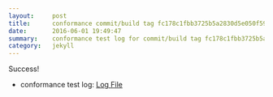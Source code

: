 ```yaml
---
layout:     post
title:      conformance commit/build tag fc178c1fbb3725b5a2830d5e050f59dafe1ecde2
date:       2016-06-01 19:49:47
summary:    conformance test log for commit/build tag fc178c1fbb3725b5a2830d5e050f59dafe1ecde2.
category:   jekyll
---
```


Success!

- conformance test log: [Log File](http://s3-us-west-2.amazonaws.com/kraken-e2e-logs/conformance/kraken_fc178c1fbb3725b5a2830d5e050f59dafe1ecde2/build-log.txt)
